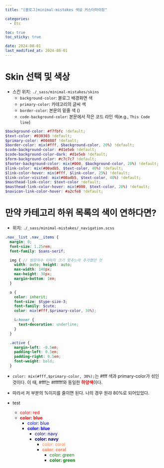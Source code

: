 ```yaml
---
title: "[블로그]minimal-mistakes 색상 커스터마이징"

categories:
  - Etc

toc: true
toc_sticky: true

date: 2024-08-01
last_modified_at: 2024-08-01 
---
```


# Skin 선택 및 색상
- 스킨 위치: `./_sass/minimal-mistakes/skins`
  - `background-color`: 블로그 배경화면 색
  - `primary-color`: 카테고리의 글씨 색
  - `border-color`: 본문의 밑줄 색 (<u></u>)
  - `code-background-color`: 본문에서 작은 코드 라인 색(e.g., `This Code line`)
    
```scss
$background-color: #f7fbfc !default;
$text-color: #030303 !default;
$primary-color: #00408f !default;
$border-color: mix(#fff, $background-color, 20%) !default;
$code-background-color: #d1e5eb !default;
$code-background-color-dark: #d1e5eb !default;
$form-background-color: #c7c7c7 !default;
$footer-background-color: mix(#000, $background-color, 20%) !default;
$link-color: mix(#00adb5, $text-color, 40%) !default;
$link-color-hover: mix(#fff, $link-color, 25%) !default;
$link-color-visited: mix(#00adb5, $text-color, 40%) !default;
$masthead-link-color: $text-color !default;
$masthead-link-color-hover: mix(#000, $text-color, 20%) !default;
$navicon-link-color-hover: #a2cfe8 !default;
```

# 만약 카테고리 하위 목록의 색이 연하다면?
- 위치: `./_sass/minimal-mistakes/_navigation.scss`

```scss
.nav__list .nav__items {
  margin: 0;
  font-size: 1.25rem;
  font-family: $sans-serif;

  img { // 방문자수 이미지 크기 맞추느라 추가했던 것
    width: auto; height: auto;
    max-width: 140px;
    max-height: 38px;
    margin-bottom: 1em;
  }

  a {
    color: inherit;
    font-size: $type-size-3;
    font-family: $cute;
    color: mix(#fff,$primary-color, 30%);

    &:hover {
      text-decoration: underline;
    }
  }

  .active {
    margin-left: -0.5em;
    padding-left: 0.5em;
    padding-right: 0.5em;
    font-weight: bold;
  }
```

- `color: mix(#fff,$primary-color, 30%);`는 #fff 색과 primary-color가 섞인 것이다. 이 때, #fff는 #ffffff와 동일한 <span style="color:red">**하양색**</span>이다.
- 따라서 저 부분의 %이지를 줄이면 된다. 나의 경우 원랴 80%로 되어있었다.


- test
  - <span style="color:red">color: red</span>
  - <span style="color:red">**color: blue**</span>
    - <span style="color:blue">color: blue</span>
    - <span style="color:blue">**color: blue**</span>
      - <span style="color:navy">color: navy</span>
      - <span style="color:navy">**color: navy**</span>
        - <span style="color:coral">color: coral</span>
        - <span style="color:coral">**color: coral**</span>
          - <span style="color:green">color: green</span>
          - <span style="color:green">**color: green**</span>    
